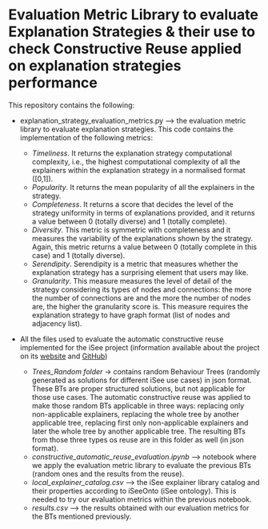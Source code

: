 # Evaluation Metric Library to evaluate Explanation Strategies & their use to check Constructive Reuse applied on explanation strategies performance

This repository contains the following:

- explanation_strategy_evaluation_metrics.py --> the evaluation metric library to evaluate explanation strategies. This code contains the implementation of the following metrics:
  - *Timeliness*. It returns the explanation strategy computational complexity, i.e., the highest computational complexity of all the explainers within the explanation strategy in a normalised format ([0,1]).
  - *Popularity*. It returns the mean popularity of all the explainers in the strategy.
  - *Completeness*. It returns a score that decides the level of the strategy uniformity in terms of explanations provided, and it returns a value between 0 (totally diverse) and 1 (totally complete).
  - *Diversity*. This metric is symmetric with completeness and it measures the variability of the explanations shown by the strategy. Again, this metric returns a value between 0 (totally complete in this case) and 1 (totally diverse).
  - *Serendipity*. Serendipity is a metric that measures whether the explanation strategy has a surprising element that users may like.
  - *Granularity*. This measure measures the level of detail of the strategy considering its types of nodes and connections: the more the number of connections are and the more the number of nodes are, the higher the granularity score is. This measure requires the explanation strategy to have graph format (list of nodes and adjacency list).

- All the files used to evaluate the automatic constructive reuse implemented for the iSee project (information available about the project on its [website](https://isee4xai.com/) and [GitHub](https://github.com/isee4xai))
  - *Trees_Random folder* -> contains random Behaviour Trees (randomly generated as solutions for different iSee use cases) in json format. These BTs are proper structured solutions, but not applicable for those use cases. The automatic constructive reuse was applied to make those random BTs applicable in three ways: replacing only non-applicable explainers, replacing the whole tree by another applicable tree, replacing first only non-applicable explainers and later the whole tree by another applicable tree. The resulting BTs from those three types os reuse are in this folder as well (in json format).
  - *constructive_automatic_reuse_evaluation.ipynb* --> notebook where we apply the evaluation metric library to evaluate the previous BTs (random ones and the results from the reuse).
  - *local_explainer_catalog.csv* --> the iSee explainer library catalog and their properties according to iSeeOnto (iSee ontology). This is needed to try our evaluation metrics within the previous notebook.
  - *results.csv* --> the results obtained with our evaluation metrics for the BTs mentioned previously.
